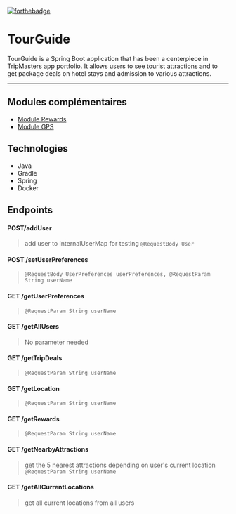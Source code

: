 [![forthebadge](https://forthebadge.com/images/badges/made-with-java.svg)](https://forthebadge.com) 

# TourGuide

TourGuide is a Spring Boot application that has been a centerpiece in TripMasters app portfolio. It allows users to see tourist attractions and to get package deals on hotel stays and admission to various attractions.
***
## Modules complémentaires
- [Module Rewards](https://github.com/gwnll/ms_rewards)
- [Module GPS](https://github.com/gwnll/ms_gps)
## Technologies
- Java
- Gradle
- Spring 
- Docker
## Endpoints
#### POST/addUser
> add user to internalUserMap for testing
> ``@RequestBody User``
#### POST /setUserPreferences
>  ``@RequestBody UserPreferences userPreferences, @RequestParam String userName``
#### GET /getUserPreferences
> ``@RequestParam String userName``
#### GET /getAllUsers
> No parameter needed
#### GET /getTripDeals
> ``@RequestParam String userName``
#### GET /getLocation
> ``@RequestParam String userName``
#### GET /getRewards
> ``@RequestParam String userName``
#### GET /getNearbyAttractions
> get the 5 nearest attractions depending on user's current location
> ``@RequestParam String userName``
#### GET /getAllCurrentLocations
> get all current locations from all users
